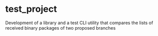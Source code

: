 # test_project
Development of a library and a test CLI utility that compares the lists of received binary packages of two proposed branches
